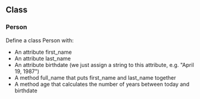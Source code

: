 ## Class
### Person
Define a class Person with:

 - An attribute first_name
 - An attribute last_name
 - An attribute birthdate (we just assign a string to this attribute, e.g. "April 19, 1987")
 - A method full_name that puts first_name and last_name together
 - A method age that calculates the number of years between today and birthdate
